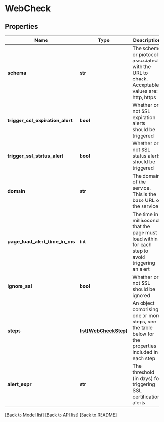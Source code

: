 # WebCheck

## Properties
Name | Type | Description | Notes
------------ | ------------- | ------------- | -------------
**schema** | **str** | The scheme or protocol associated with the URL to check. Acceptable values are: http, https | [optional] 
**trigger_ssl_expiration_alert** | **bool** | Whether or not SSL expiration alerts should be triggered | [optional] 
**trigger_ssl_status_alert** | **bool** | Whether or not SSL status alerts should be triggered | [optional] 
**domain** | **str** | The domain of the service. This is the base URL of the service | 
**page_load_alert_time_in_ms** | **int** | The time in milliseconds that the page must load within for each step to avoid triggering an alert | [optional] 
**ignore_ssl** | **bool** | Whether or not SSL should be ignored | [optional] 
**steps** | [**list[WebCheckStep]**](WebCheckStep.md) | An object comprising one or more steps, see the table below for the properties included in each step | [optional] 
**alert_expr** | **str** | The threshold (in days) for triggering SSL certification alerts | [optional] 

[[Back to Model list]](../README.md#documentation-for-models) [[Back to API list]](../README.md#documentation-for-api-endpoints) [[Back to README]](../README.md)


